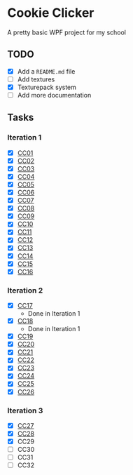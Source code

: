 # Cookie Clicker
A pretty basic WPF project for my school

## TODO
- [X] Add a `README.md` file
- [ ] Add textures
- [X] Texturepack system
- [ ] Add more documentation

## Tasks

### Iteration 1
- [X] [CC01](https://github.com/JustRed23/CookieClicker/commit/48dd25023b788edd083c0c639ffa85771154e0a0)
- [X] [CC02](https://github.com/JustRed23/CookieClicker/commit/ddc9349e632cecf2ca64592b3a98a65e81385d87)
- [X] [CC03](https://github.com/JustRed23/CookieClicker/commit/48dd25023b788edd083c0c639ffa85771154e0a0)
- [X] [CC04](https://github.com/JustRed23/CookieClicker/commit/48dd25023b788edd083c0c639ffa85771154e0a0)
- [X] [CC05](https://github.com/JustRed23/CookieClicker/commit/48dd25023b788edd083c0c639ffa85771154e0a0)
- [X] [CC06](https://github.com/JustRed23/CookieClicker/commit/48dd25023b788edd083c0c639ffa85771154e0a0)
- [X] [CC07](https://github.com/JustRed23/CookieClicker/commit/48dd25023b788edd083c0c639ffa85771154e0a0)
- [X] [CC08](https://github.com/JustRed23/CookieClicker/commit/a8dd164b72ecf160029fcd44b574d3406e7a9027)
- [X] [CC09](https://github.com/JustRed23/CookieClicker/commit/072505cc172f2a9ac1a9eeb7b4004f7086bf737a)
- [X] [CC10](https://github.com/JustRed23/CookieClicker/commit/072505cc172f2a9ac1a9eeb7b4004f7086bf737a)
- [X] [CC11](https://github.com/JustRed23/CookieClicker/commit/072505cc172f2a9ac1a9eeb7b4004f7086bf737a)
- [X] [CC12](https://github.com/JustRed23/CookieClicker/commit/a24570a3a062de07c96ec63e210777e5ac2ca0a7)
- [X] [CC13](https://github.com/JustRed23/CookieClicker/commit/0da070f68fc0f5fb1f0264930b904b0c4bc449d5)
- [X] [CC14](https://github.com/JustRed23/CookieClicker/commit/0da070f68fc0f5fb1f0264930b904b0c4bc449d5)
- [X] [CC15](https://github.com/JustRed23/CookieClicker/commit/f5166b1557660820ef151178a173c3e263c3d26b)
- [X] [CC16](https://github.com/JustRed23/CookieClicker/commit/f9aa59b502b5c862f9c3fb7338018598ebb9b75a)

### Iteration 2
- [X] [CC17](https://github.com/JustRed23/CookieClicker/commit/f5166b1557660820ef151178a173c3e263c3d26b)
	- Done in Iteration 1
- [X] [CC18](https://github.com/JustRed23/CookieClicker/commit/f5166b1557660820ef151178a173c3e263c3d26b)
	- Done in Iteration 1
- [X] [CC19](https://github.com/JustRed23/CookieClicker/commit/8e267076d060eb95c72a46156edc6db3f596714a)
- [X] [CC20](https://github.com/JustRed23/CookieClicker/commit/6dd4b5462bcaa549141f35c4139f492c929af1a9)
- [X] [CC21](https://github.com/JustRed23/CookieClicker/commit/6dd4b5462bcaa549141f35c4139f492c929af1a9)
- [X] [CC22](https://github.com/JustRed23/CookieClicker/commit/ac0537aa6a25c7e785b7e91c1b0fa4c976845d29)
- [X] [CC23](https://github.com/JustRed23/CookieClicker/commit/ac0537aa6a25c7e785b7e91c1b0fa4c976845d29)
- [X] [CC24](https://github.com/JustRed23/CookieClicker/commit/ac0537aa6a25c7e785b7e91c1b0fa4c976845d29)
- [X] [CC25](https://github.com/JustRed23/CookieClicker/commit/73f9f8bbacee864ee246f0616a1292404631d059)
- [X] [CC26](https://github.com/JustRed23/CookieClicker/commit/04e1e07a2ff6e5409907a394618c376ae46ccedc)
 
### Iteration 3
- [X] [CC27](https://github.com/JustRed23/CookieClicker/commit/01379a66b33162f68abcdc4cb7b45897f90ef6d3)
- [X] [CC28](https://github.com/JustRed23/CookieClicker/commit/01379a66b33162f68abcdc4cb7b45897f90ef6d3)
- [X] CC29
- [ ] CC30
- [ ] CC31
- [ ] CC32